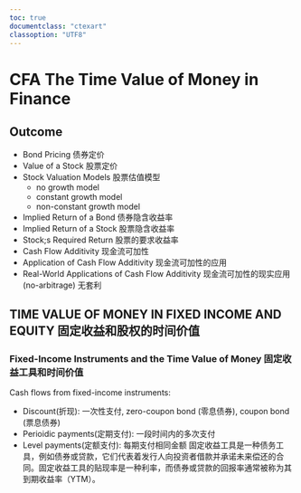 ```yaml
---
toc: true
documentclass: "ctexart"
classoption: "UTF8"
---
```

# CFA The Time Value of Money in Finance
## Outcome
- Bond Pricing 债券定价
- Value of a Stock 股票定价
- Stock Valuation Models 股票估值模型
  - no growth model
  - constant growth model
  - non-constant growth model
- Implied Return of a Bond 债券隐含收益率
- Implied Return of a Stock 股票隐含收益率
- Stock;s Required Return 股票的要求收益率
- Cash Flow Additivity 现金流可加性
- Application of Cash Flow Additivity 现金流可加性的应用
- Real-World Applications of Cash Flow Additivity 现金流可加性的现实应用 (no-arbitrage) 无套利
## TIME VALUE OF MONEY IN FIXED INCOME AND EQUITY 固定收益和股权的时间价值
### Fixed-Income Instruments and the Time Value of Money 固定收益工具和时间价值
Cash flows from fixed-income instruments:
- Discount(折现): 一次性支付, zero-coupon bond (零息债券), coupon bond (票息债券)
- Perioidic payments(定期支付): 一段时间内的多次支付
- Level payments(定额支付): 每期支付相同金额
固定收益工具是一种债务工具，例如债券或贷款，它们代表着发行人向投资者借款并承诺未来偿还的合同。固定收益工具的贴现率是一种利率，而债券或贷款的回报率通常被称为其到期收益率（YTM）。
